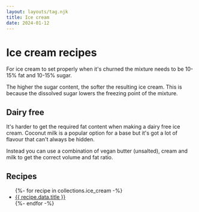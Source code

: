 ```yaml
---
layout: layouts/tag.njk
title: Ice cream
date: 2024-01-12
---
```


# Ice cream recipes

For ice cream to set properly when it's churned the mixture needs to be 10-15% fat and 10-15% sugar.

The higher the sugar content, the softer the resulting ice cream.
This is because the dissolved sugar lowers the freezing point of the mixture.

## Dairy free

It's harder to get the required fat content when making a dairy free ice cream.
Coconut milk is a popular option for a base but it's got a lot of flavour that can't always be hidden.

Instead you can use a combination of vegan butter (unsalted), cream and milk to get the correct volume and fat ratio.

## Recipes

<ul>
{%- for recipe in collections.ice_cream -%}
  <li><a href="{{ recipe.url }}">{{ recipe.data.title }}</a></li>
{%- endfor -%}
</ul>
